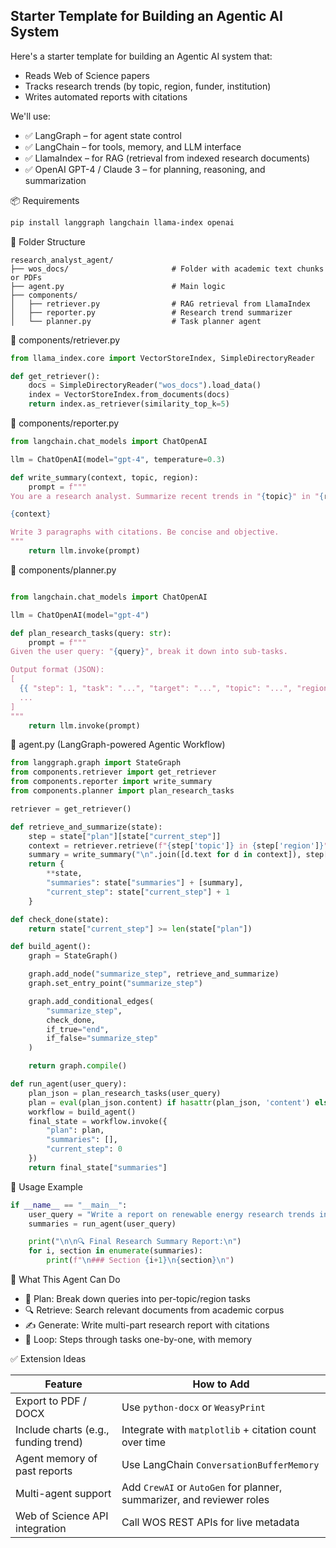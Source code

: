## Starter Template for Building an Agentic AI System


Here's a starter template for building an Agentic AI system that:

- Reads Web of Science papers
- Tracks research trends (by topic, region, funder, institution)
- Writes automated reports with citations

We'll use:

- ✅ LangGraph – for agent state control
- ✅ LangChain – for tools, memory, and LLM interface
- ✅ LlamaIndex – for RAG (retrieval from indexed research documents)
- ✅ OpenAI GPT-4 / Claude 3 – for planning, reasoning, and summarization



📦 Requirements

```bash
pip install langgraph langchain llama-index openai

```


🧱 Folder Structure


```graphsql
research_analyst_agent/
├── wos_docs/                       # Folder with academic text chunks or PDFs
├── agent.py                        # Main logic
├── components/
│   ├── retriever.py                # RAG retrieval from LlamaIndex
│   ├── reporter.py                 # Research trend summarizer
│   └── planner.py                  # Task planner agent
```


📂 components/retriever.py

```python
from llama_index.core import VectorStoreIndex, SimpleDirectoryReader

def get_retriever():
    docs = SimpleDirectoryReader("wos_docs").load_data()
    index = VectorStoreIndex.from_documents(docs)
    return index.as_retriever(similarity_top_k=5)

```


📂 components/reporter.py

```python
from langchain.chat_models import ChatOpenAI

llm = ChatOpenAI(model="gpt-4", temperature=0.3)

def write_summary(context, topic, region):
    prompt = f"""
You are a research analyst. Summarize recent trends in "{topic}" in "{region}" based on the following documents:

{context}

Write 3 paragraphs with citations. Be concise and objective.
"""
    return llm.invoke(prompt)

```


📂 components/planner.py

```python

from langchain.chat_models import ChatOpenAI

llm = ChatOpenAI(model="gpt-4")

def plan_research_tasks(query: str):
    prompt = f"""
Given the user query: "{query}", break it down into sub-tasks.

Output format (JSON):
[
  {{ "step": 1, "task": "...", "target": "...", "topic": "...", "region": "..."}},
  ...
]
"""
    return llm.invoke(prompt)
```

🧠 agent.py (LangGraph-powered Agentic Workflow)


```python
from langgraph.graph import StateGraph
from components.retriever import get_retriever
from components.reporter import write_summary
from components.planner import plan_research_tasks

retriever = get_retriever()

def retrieve_and_summarize(state):
    step = state["plan"][state["current_step"]]
    context = retriever.retrieve(f"{step['topic']} in {step['region']}")
    summary = write_summary("\n".join([d.text for d in context]), step['topic'], step['region'])
    return {
        **state,
        "summaries": state["summaries"] + [summary],
        "current_step": state["current_step"] + 1
    }

def check_done(state):
    return state["current_step"] >= len(state["plan"])

def build_agent():
    graph = StateGraph()

    graph.add_node("summarize_step", retrieve_and_summarize)
    graph.set_entry_point("summarize_step")

    graph.add_conditional_edges(
        "summarize_step",
        check_done,
        if_true="end",
        if_false="summarize_step"
    )

    return graph.compile()

def run_agent(user_query):
    plan_json = plan_research_tasks(user_query)
    plan = eval(plan_json.content) if hasattr(plan_json, 'content') else eval(plan_json)
    workflow = build_agent()
    final_state = workflow.invoke({
        "plan": plan,
        "summaries": [],
        "current_step": 0
    })
    return final_state["summaries"]

```


🧪 Usage Example


```python
if __name__ == "__main__":
    user_query = "Write a report on renewable energy research trends in Germany and China over the past 5 years."
    summaries = run_agent(user_query)

    print("\n\n🔍 Final Research Summary Report:\n")
    for i, section in enumerate(summaries):
        print(f"\n### Section {i+1}\n{section}\n")

```


🧠 What This Agent Can Do

- 🧩 Plan: Break down queries into per-topic/region tasks
- 🔍 Retrieve: Search relevant documents from academic corpus
- ✍️ Generate: Write multi-part research report with citations
- 🔁 Loop: Steps through tasks one-by-one, with memory


✅ Extension Ideas


| Feature                          | How to Add                                                           |
|----------------------------------|----------------------------------------------------------------------|
| Export to PDF / DOCX             | Use `python-docx` or `WeasyPrint`                                   |
| Include charts (e.g., funding trend) | Integrate with `matplotlib` + citation count over time             |
| Agent memory of past reports     | Use LangChain `ConversationBufferMemory`                            |
| Multi-agent support              | Add `CrewAI` or `AutoGen` for planner, summarizer, and reviewer roles |
| Web of Science API integration   | Call WOS REST APIs for live metadata                                |
